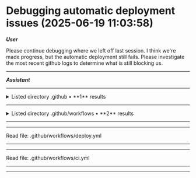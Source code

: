 <!-- Generated by SpecStory -->

# Debugging automatic deployment issues (2025-06-19 11:03:58)

_**User**_

Please continue debugging where we left off last session. I think we're made progress, but the automatic deployment still fails. Please investigate the most recent github logs to determine what is still blocking us.

---

_**Assistant**_



---

<details>
            <summary>Listed directory .github • **1** results</summary>
        
| Name |
|-------|
| 📁 `workflows` |

</details>

---

<details>
            <summary>Listed directory .github/workflows • **2** results</summary>
        
| Name |
|-------|
| 📄 `deploy.yml` |
| 📄 `ci.yml` |

</details>

---



---

Read file: .github/workflows/deploy.yml

---



---

Read file: .github/workflows/ci.yml

---



---

